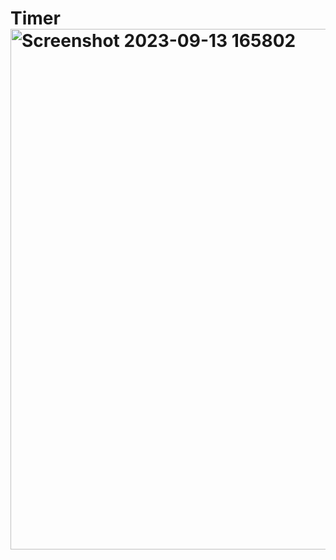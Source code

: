 # Timer<img width="833" alt="Screenshot 2023-09-13 165802" src="https://github.com/AUSTIN0022/Timer/assets/95069137/9669caf5-911a-430e-a07d-5cbe009c203f">
